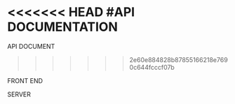 <<<<<<< HEAD
#API DOCUMENTATION
=======
API DOCUMENT
>>>>>>> 2e60e884828b87855166218e7690c644fcccf07b

FRONT END

SERVER

